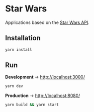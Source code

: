 # Star Wars

Applications based on the [Star Wars API](https://swapi.dev/).

## Installation

```bash
yarn install 
```

## Run

**Development** -> [http://localhost:3000/](http://localhost:3000/)

```bash
yarn dev
```
**Production** -> [http://localhost:8080/](http://localhost:8080/)

```bash
yarn build && yarn start
```